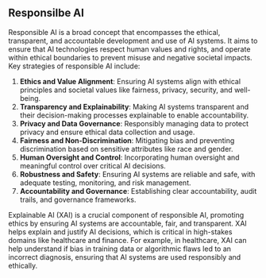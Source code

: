 ## Responsilbe AI
Responsible AI is a broad concept that encompasses the ethical, transparent, and accountable development and use of AI systems. It aims to ensure that AI technologies respect human values and rights, and operate within ethical boundaries to prevent misuse and negative societal impacts. Key strategies of responsible AI include:

1. **Ethics and Value Alignment**: Ensuring AI systems align with ethical principles and societal values like fairness, privacy, security, and well-being.
2. **Transparency and Explainability**: Making AI systems transparent and their decision-making processes explainable to enable accountability.
3. **Privacy and Data Governance**: Responsibly managing data to protect privacy and ensure ethical data collection and usage.
4. **Fairness and Non-Discrimination**: Mitigating bias and preventing discrimination based on sensitive attributes like race and gender.
5. **Human Oversight and Control**: Incorporating human oversight and meaningful control over critical AI decisions.
6. **Robustness and Safety**: Ensuring AI systems are reliable and safe, with adequate testing, monitoring, and risk management.
7. **Accountability and Governance**: Establishing clear accountability, audit trails, and governance frameworks.

Explainable AI (XAI) is a crucial component of responsible AI, promoting ethics by ensuring AI systems are accountable, fair, and transparent. XAI helps explain and justify AI decisions, which is critical in high-stakes domains like healthcare and finance. For example, in healthcare, XAI can help understand if bias in training data or algorithmic flaws led to an incorrect diagnosis, ensuring that AI systems are used responsibly and ethically.